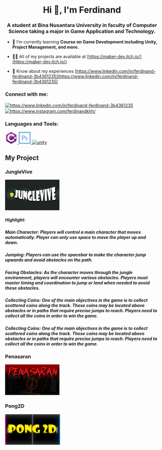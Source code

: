 <h1 align="center">Hi 👋, I'm Ferdinand</h1>
<h3 align="center">A student at Bina Nusantara University in faculty of Computer Science taking a major in Game Application and Technology.</h3>

- 🌱 I’m currently learning **Course on Game Development including Unity, Project Management, and more.**

- 👨‍💻 All of my projects are available at [https://maber-dev.itch.io/](https://maber-dev.itch.io/)

- 📄 Know about my experiences [https://www.linkedin.com/in/ferdinand-ferdinand-3b4361235](https://www.linkedin.com/in/ferdinand-ferdinand-3b4361235)

<h3 align="left">Connect with me:</h3>
<p align="left">
<a href="https://linkedin.com/in/https://www.linkedin.com/in/ferdinand-ferdinand-3b4361235" target="blank"><img align="center" src="https://raw.githubusercontent.com/rahuldkjain/github-profile-readme-generator/master/src/images/icons/Social/linked-in-alt.svg" alt="https://www.linkedin.com/in/ferdinand-ferdinand-3b4361235" height="30" width="40" /></a>
<a href="https://instagram.com/https://www.instagram.com/ferdinandkhh/" target="blank"><img align="center" src="https://raw.githubusercontent.com/rahuldkjain/github-profile-readme-generator/master/src/images/icons/Social/instagram.svg" alt="https://www.instagram.com/ferdinandkhh/" height="30" width="40" /></a>
</p>

<h3 align="left">Languages and Tools:</h3>
<p align="left"> <a href="https://www.w3schools.com/cs/" target="_blank" rel="noreferrer"> <img src="https://raw.githubusercontent.com/devicons/devicon/master/icons/csharp/csharp-original.svg" alt="csharp" width="40" height="40/> </a> <a href="https://www.photoshop.com/en" target="_blank" rel="noreferrer"> <img src="https://raw.githubusercontent.com/devicons/devicon/master/icons/photoshop/photoshop-line.svg" alt="photoshop" width="40" height="40"/> </a> <a href="https://unity.com/" target="_blank" rel="noreferrer"> <img src="https://www.vectorlogo.zone/logos/unity3d/unity3d-icon.svg" alt="unity" width="40" height="40"/> </a> </p>

<h2 align="left">My Project</h3>

<h3 align="left">JungleVive</h3>

<div align="left">
  <img height="100" src="https://github.com/ferdinandunit/ferdinandunit/blob/main/1.jpg?raw=true"  />
  <h5 align="left">Highlight:</h5>
  <h5 align="left">Main Character: Players will control a main character that moves automatically. Player can only use space to move the player up and down.</h5>
  <h5 align="left">Jumping: Players can use the spacebar to make the character jump upwards and avoid obstacles on the path.</h5>
  <h5 align="left">Facing Obstacles: As the character moves through the jungle environment, players will encounter various obstacles. Players must master timing and coordination to jump or land when needed to avoid these obstacles.</h5>
  <h5 align="left">Collecting Coins: One of the main objectives in the game is to collect scattered coins along the track. These coins may be located above obstacles or in paths that require precise jumps to reach. Players need to collect all the coins in order to win the game.</h5>
  <h5 align="left">Collecting Coins: One of the main objectives in the game is to collect scattered coins along the track. These coins may be located above obstacles or in paths that require precise jumps to reach. Players need to collect all the coins in order to win the game.</h5>
</div>

<h3 align="left">Penasaran</h3>

<div align="left">
  <img height="100" src="https://github.com/ferdinandunit/ferdinandunit/blob/main/PENASARAN.jpg?raw=true"  />
</div>

<h3 align="left">Pong2D</h3>

<div align="left">
  <img height="100" src="https://github.com/ferdinandunit/ferdinandunit/blob/main/pong.jpg?raw=true"  />
</div>
